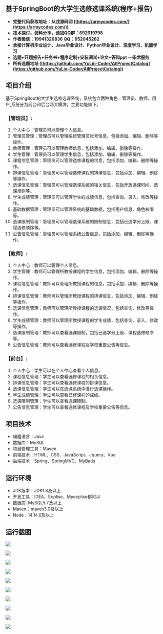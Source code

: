 ## 基于SpringBoot的大学生选修选课系统(程序+报告)

- <b>完整代码获取地址：从戎源码网 ([https://armycodes.com/](https://armycodes.com/))</b>
- <b>技术探讨、资料分享，请加QQ群：692619798</b> 
- <b>作者微信：19941326836  QQ：952045282</b> 
- <b>承接计算机毕业设计、Java毕业设计、Python毕业设计、深度学习、机器学习</b>
- <b>选题+开题报告+任务书+程序定制+安装调试+论文+答辩ppt 一条龙服务</b>
- <b>所有选题地址 ([https://github.com/YuLin-Coder/AllProjectCatalog](https://github.com/YuLin-Coder/AllProjectCatalog)) </b>

## 项目介绍
基于SpringBoot的大学生选修选课系统，系统包含两种角色：管理员、教师、用户,系统分为前台和后台两大模块，主要功能如下。

### 【管理员】:
1. 个人中心：管理员可以管理个人信息。
2. 管理员管理：管理员可以管理系统管理员账号信息，包括添加、编辑、删除等操作。
3. 教师管理：管理员可以管理教师信息，包括添加、编辑、删除等操作。
4. 学生管理：管理员可以管理学生信息，包括添加、编辑、删除等操作。
5. 课程信息管理：管理员可以管理选修课程的信息，包括添加、编辑、删除等操作。
6. 排课信息管理：管理员可以管理选修课程的排课信息，包括添加、编辑、删除等操作。
7. 选课信息管理：管理员可以管理选课系统的相关信息，包括开放选课时间、选课规则等。
8. 学生成绩管理：管理员可以管理学生的成绩信息，包括查询、录入、修改等操作。
9. 基础数据管理：管理员可以管理系统的基础数据，包括用户信息、角色权限等。
10. 选课限制管理：管理员可以管理选课系统的限制信息，包括已选学分上限、课程选修顺序等。
11. 公告信息管理：管理员可以管理系统公告信息，包括添加、编辑、删除等操作。


### 【教师】:
1. 个人中心：教师可以管理个人信息。
2. 学生管理：教师可以管理所教授课程的学生信息，包括添加、编辑、删除等操作。
3. 课程信息管理：教师可以管理所教授课程的信息，包括添加、编辑、删除等操作。
4. 排课信息管理：教师可以管理所教授课程的排课信息，包括添加、编辑、删除等操作。
5. 选课信息管理：教师可以管理所教授课程的选课情况，包括查询、修改等操作。
6. 学生成绩管理：教师可以管理所教授课程的学生成绩，包括查询、录入、修改等操作。
7. 选课限制管理：教师可以查看选课限制，包括已选学分上限、课程选修顺序等。
8. 公告信息管理：教师可以查看选修课程及学校重要公告等信息。

### 【前台】:
1. 个人中心：学生可以在个人中心查看个人信息。
2. 课程信息管理：学生可以查看选修课程的相关信息。
3. 排课信息管理：学生可以查看选修课程的排课信息。
4. 选课信息管理：学生可以在选课系统中进行选课操作。
5. 学生成绩管理：学生可以查看已修课程的成绩。
6. 选课限制管理：学生可以查看选课限制。
7. 公告信息管理：学生可以查看选修课程及学校重要公告等信息。

## 项目技术
- 编程语言：Java
- 数据库：MySQL
- 项目管理工具：Maven
- 前端技术：HTML、CSS、JavaScript、Jquery、Vue
- 后端技术：Spring、SpringMVC、MyBatis

## 运行环境
- JDK版本：JDK1.8及以上
- 开发工具：IDEA、Ecplise、Myecplise都可以
- 数据库: MySQL5.7及以上
- Maven：maven3.0及以上
- Node：14.14.0及以上

## 运行截图
![](screenshot/1.png)

![](screenshot/2.png)

![](screenshot/3.png)

![](screenshot/4.png)

![](screenshot/5.png)

![](screenshot/6.png)

![](screenshot/7.png)

![](screenshot/8.png)

![](screenshot/9.png)

![](screenshot/10.png)
